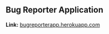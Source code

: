 ## Bug Reporter Application

**Link:** [bugreporterapp.herokuapp.com](bugreporterapp.herokuapp.com)
